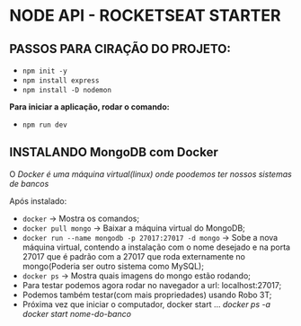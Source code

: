 # NODE API - ROCKETSEAT STARTER

## PASSOS PARA CIRAÇÃO DO PROJETO:

- `npm init -y`
- `npm install express`  
- `npm install -D nodemon` 

**Para iniciar a aplicação, rodar o comando:**
- `npm run dev`

## INSTALANDO MongoDB com Docker
O _Docker é uma máquina virtual(linux) onde poodemos ter nossos sistemas de bancos_

Após instalado:
- `docker` -> Mostra os comandos;
- `docker pull mongo` -> Baixar a máquina virtual do MongoDB;
- `docker run --name mongodb -p 27017:27017 -d mongo` -> Sobe a nova máquina virtual, contendo a instalação com o nome desejado e na porta 27017 que é padrão com a 27017 que roda externamente no mongo(Poderia ser outro sistema como MySQL);
- `docker ps` -> Mostra quais imagens do mongo estão rodando;
- Para testar podemos agora rodar no navegador a url: localhost:27017;
- Podemos também testar(com mais propriedades) usando Robo 3T;
- Próxima vez que iniciar o computador, docker start ...
_docker ps -a_
_docker start nome-do-banco_
